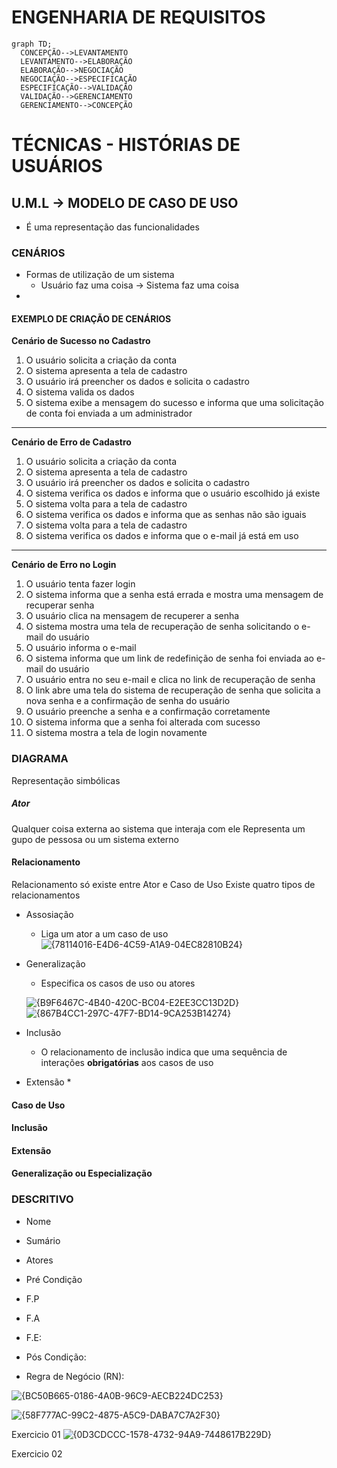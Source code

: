 # ENGENHARIA DE REQUISITOS
  ```mermaid
  graph TD;
    CONCEPÇÃO-->LEVANTAMENTO
    LEVANTAMENTO-->ELABORAÇÃO
    ELABORAÇÃO-->NEGOCIAÇÃO
    NEGOCIAÇÃO-->ESPECIFICAÇÃO
    ESPECIFICAÇÃO-->VALIDAÇÃO
    VALIDAÇÃO-->GERENCIAMENTO
    GERENCIAMENTO-->CONCEPÇÃO
  ```
# TÉCNICAS - HISTÓRIAS DE USUÁRIOS

## U.M.L → MODELO DE CASO DE USO
* É uma representação das funcionalidades

### CENÁRIOS
* Formas de utilização de um sistema
  * Usuário faz uma coisa → Sistema faz uma coisa
* 
#### EXEMPLO DE CRIAÇÃO DE CENÁRIOS
**Cenário de Sucesso no Cadastro**
1) O usuário solicita a criação da conta
2) O sistema apresenta a tela de cadastro
3) O usuário irá preencher os dados e solicita o cadastro
4) O sistema valida os dados
5) O sistema exibe a mensagem do sucesso e informa que uma solicitação de conta foi enviada a um administrador
---
**Cenário de Erro de Cadastro**
1) O usuário solicita a criação da conta
2) O sistema apresenta a tela de cadastro
3) O usuário irá preencher os dados e solicita o cadastro
4) O sistema verifica os dados e informa que o usuário escolhido já existe
5) O sistema volta para a tela de cadastro
6) O sistema verifica os dados e informa que as senhas não são iguais
7) O sistema volta para a tela de cadastro
8) O sistema verifica os dados e informa que o e-mail já está em uso
---
**Cenário de Erro no Login**
1) O usuário tenta fazer login
2) O sistema informa que a senha está errada e mostra uma mensagem de recuperar senha
3) O usuário clica na mensagem de recuperer a senha
4) O sistema mostra uma tela de recuperação de senha solicitando o e-mail do usuário
5) O usuário informa o e-mail
6) O sistema informa que um link de redefinição de senha foi enviada ao e-mail do usuário
7) O usuário entra no seu e-mail e clica no link de recuperação de senha
8) O link abre uma tela do sistema de recuperação de senha que solicita a nova senha e a confirmação de senha do usuário
9) O usuário preenche a senha e a confirmação corretamente
10) O sistema informa que a senha foi alterada com sucesso
11) O sistema mostra a tela de login novamente

### DIAGRAMA
Representação simbólicas

##### Ator
Qualquer coisa externa ao sistema que interaja com ele
Representa um gupo de pessosa ou um sistema externo

#### Relacionamento
Relacionamento só existe entre Ator e Caso de Uso
Existe quatro tipos de relacionamentos
* Assosiação
  * Liga um ator a um caso de uso
  ![{78114016-E4D6-4C59-A1A9-04EC82810B24}](https://github.com/user-attachments/assets/57820d43-ac44-4d8f-822b-f67aa73a9bd3)

* Generalização
  * Especifica os casos de uso ou atores
  
  ![{B9F6467C-4B40-420C-BC04-E2EE3CC13D2D}](https://github.com/user-attachments/assets/4f0286ad-91be-44a3-a928-7366360634f5)
  ![{867B4CC1-297C-47F7-BD14-9CA253B14274}](https://github.com/user-attachments/assets/a1d6ee91-cab5-4dca-a009-18d471ae6866)

* Inclusão
  * O relacionamento de inclusão indica que uma sequência de interações **obrigatórias** aos casos de uso
 
* Extensão
  *  

#### Caso de Uso

#### Inclusão

#### Extensão

#### Generalização ou Especialização

### DESCRITIVO

* Nome

* Sumário 

* Atores

* Pré Condição

* F.P

* F.A

* F.E:

* Pós Condição:

* Regra de Negócio (RN):

![{BC50B665-0186-4A0B-96C9-AECB224DC253}](https://github.com/user-attachments/assets/24489010-dc6b-4cb2-84fc-489fae0776a9)

![{58F777AC-99C2-4875-A5C9-DABA7C7A2F30}](https://github.com/user-attachments/assets/f29f82ed-45df-4393-a099-0089afef39e6)

Exercicio 01
![{0D3CDCCC-1578-4732-94A9-7448617B229D}](https://github.com/user-attachments/assets/41ef2280-e341-43ca-a970-4c5943567ad9)

Exercicio 02
